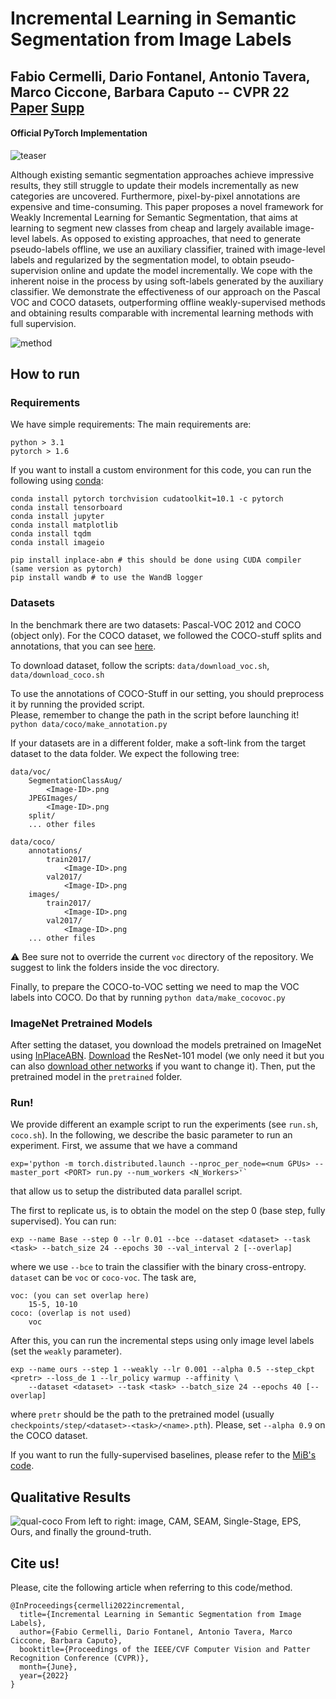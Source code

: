 # Incremental Learning in Semantic Segmentation from Image Labels
## Fabio Cermelli, Dario Fontanel, Antonio Tavera, Marco Ciccone, Barbara Caputo -- CVPR 22 [Paper](https://arxiv.org/abs/2112.01882) [Supp](https://github.com/fcdl94/WILSON/files/8424466/10756-supp.pdf)
#### Official PyTorch Implementation

![teaser](https://raw.githubusercontent.com/fcdl94/WILSON/master/docs/teas.png)

Although existing semantic segmentation approaches achieve impressive results, they still struggle to update their models incrementally as new categories are uncovered. Furthermore, pixel-by-pixel annotations are expensive and time-consuming. This paper proposes a novel framework for Weakly Incremental Learning for Semantic Segmentation, that aims at learning to segment new classes from cheap and largely available image-level labels. As opposed to existing approaches, that need to generate pseudo-labels offline, we use an auxiliary classifier, trained with image-level labels and regularized by the segmentation model, to obtain pseudo-supervision online and update the model incrementally. We cope with the inherent noise in the process by using soft-labels generated by the auxiliary classifier. We demonstrate the effectiveness of our approach on the Pascal VOC and COCO datasets, outperforming offline weakly-supervised methods and obtaining results comparable with incremental learning methods with full supervision.

![method](https://raw.githubusercontent.com/fcdl94/WILSON/master/docs/method.png)

## How to run
### Requirements
We have simple requirements:
The main requirements are:
```
python > 3.1
pytorch > 1.6
```
If you want to install a custom environment for this code, you can run the following using [conda](https://docs.conda.io/projects/conda/en/latest/commands/install.html):
```
conda install pytorch torchvision cudatoolkit=10.1 -c pytorch
conda install tensorboard
conda install jupyter
conda install matplotlib
conda install tqdm
conda install imageio

pip install inplace-abn # this should be done using CUDA compiler (same version as pytorch)
pip install wandb # to use the WandB logger
```

### Datasets 
In the benchmark there are two datasets: Pascal-VOC 2012 and COCO (object only).
For the COCO dataset, we followed the COCO-stuff splits and annotations, that you can see [here](https://github.com/nightrome/cocostuff/).

To download dataset, follow the scripts: `data/download_voc.sh`, `data/download_coco.sh` 

To use the annotations of COCO-Stuff in our setting, you should preprocess it by running the provided script. \
Please, remember to change the path in the script before launching it!
`python data/coco/make_annotation.py`


If your datasets are in a different folder, make a soft-link from the target dataset to the data folder.
We expect the following tree:
```
data/voc/
    SegmentationClassAug/
        <Image-ID>.png
    JPEGImages/
        <Image-ID>.png
    split/
    ... other files 
    
data/coco/
    annotations/
        train2017/
            <Image-ID>.png
        val2017/
            <Image-ID>.png
    images/
        train2017/
            <Image-ID>.png
        val2017/
            <Image-ID>.png
    ... other files 
```
:warning: Bee sure not to override the current `voc` directory of the repository. 
We suggest to link the folders inside the voc directory.

Finally, to prepare the COCO-to-VOC setting we need to map the VOC labels into COCO. Do that by running
`python data/make_cocovoc.py`


### ImageNet Pretrained Models
After setting the dataset, you download the models pretrained on ImageNet using [InPlaceABN](https://github.com/mapillary/inplace_abn).
[Download](https://drive.google.com/file/d/1rQd-NoZuCsGZ7_l_X9GO1GGiXeXHE8CT/view) the ResNet-101 model (we only need it but you can also [download other networks](https://github.com/mapillary/inplace_abn) if you want to change it).
Then, put the pretrained model in the `pretrained` folder.

### Run!
We provide different an example script to run the experiments (see `run.sh`, `coco.sh`).
In the following, we describe the basic parameter to run an experiment.
First, we assume that we have a command 
```
exp='python -m torch.distributed.launch --nproc_per_node=<num GPUs> --master_port <PORT> run.py --num_workers <N_Workers>'`
```
that allow us to setup the distributed data parallel script.

The first to replicate us, is to obtain the model on the step 0 (base step, fully supervised). You can run:
```
exp --name Base --step 0 --lr 0.01 --bce --dataset <dataset> --task <task> --batch_size 24 --epochs 30 --val_interval 2 [--overlap]
```
where we use `--bce` to train the classifier with the binary cross-entropy. `dataset` can be `voc` or `coco-voc`. The task 
are, 
```
voc: (you can set overlap here)
    15-5, 10-10
coco: (overlap is not used)
    voc 
```

After this, you can run the incremental steps using only image level labels (set the `weakly` parameter).
```
exp --name ours --step 1 --weakly --lr 0.001 --alpha 0.5 --step_ckpt <pretr> --loss_de 1 --lr_policy warmup --affinity \ 
    --dataset <dataset> --task <task> --batch_size 24 --epochs 40 [--overlap]
```
where `pretr` should be the path to the pretrained model (usually `checkpoints/step/<dataset>-<task>/<name>.pth`). 
Please, set `--alpha 0.9` on the COCO dataset.

If you want to run the fully-supervised baselines, please refer to the [MiB's code](https://github.com/fcdl94/MiB).

## Qualitative Results
![qual-coco](https://raw.githubusercontent.com/fcdl94/WILSON/master/docs/qual.png)
From left to right: image, CAM, SEAM, Single-Stage, EPS, Ours, and finally the ground-truth.

## Cite us!
Please, cite the following article when referring to this code/method.
```
@InProceedings{cermelli2022incremental,
  title={Incremental Learning in Semantic Segmentation from Image Labels},
  author={Fabio Cermelli, Dario Fontanel, Antonio Tavera, Marco Ciccone, Barbara Caputo},
  booktitle={Proceedings of the IEEE/CVF Computer Vision and Patter Recognition Conference (CVPR)},
  month={June},
  year={2022}
}
```
